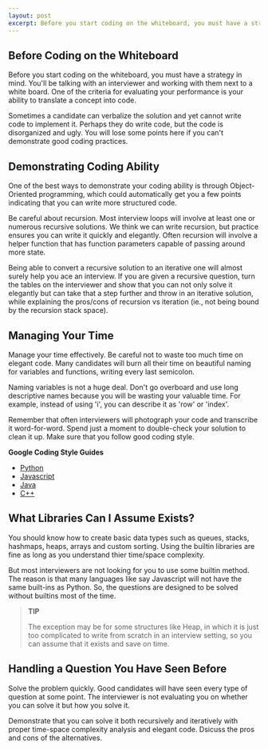 ```yaml
---
layout: post
excerpt: Before you start coding on the whiteboard, you must have a strategy in mind. You'll be talking with an interviewer and working with them next to a white board. One of the criteria for evaluating your performance is your ability to translate a concept into code.
---
```


## Before Coding on the Whiteboard

Before you start coding on the whiteboard, you must have a strategy in mind. You'll be talking with an interviewer and working with them next to a white board. One of the criteria for evaluating your performance is your ability to translate a concept into code.

Sometimes a candidate can verbalize the solution and yet cannot write code to implement it. Perhaps they do write code, but the code is disorganized and ugly. You will lose some points here if you can't demonstrate good coding practices.

## Demonstrating Coding Ability

One of the best ways to demonstrate your coding ability is through Object-Oriented programming, which could automatically get you a few points indicating that you can write more structured code.

Be careful about recursion. Most interview loops will involve at least one or numerous recursive solutions. We think we can write recursion, but practice ensures you can write it quickly and elegantly. Often recursion will involve a helper function that has function parameters capable of passing around more state.

Being able to convert a recursive solution to an iterative one will almost surely help you ace an interview. If you are given a recursive question, turn the tables on the interviewer and show that you can not only solve it elegantly but can take that a step further and throw in an iterative solution, while explaining the pros/cons of recursion vs iteration (ie., not being bound by the recursion stack space).

## Managing Your Time

Manage your time effectively. Be careful not to waste too much time on elegant code. Many candidates will burn all their time on beautiful naming for variables and functions, writing every last semicolon. 

Naming variables is not a huge deal. Don't go overboard and use long descriptive names because you will be wasting your valuable time. For example, instead of using 'i', you can describe it as 'row' or 'index'.

Remember that often interviewers will photograph your code and transcribe it word-for-word. Spend just a moment to double-check your solution to clean it up. Make sure that you follow good coding style.

**Google Coding Style Guides**

- [Python](https://google.github.io/styleguide/pyguide.html) 
- [Javascript](https://google.github.io/styleguide/jsguide.html)
- [Java](https://google.github.io/styleguide/javaguide.html)
- [C++](https://google.github.io/styleguide/cppguide.html)

## What Libraries Can I Assume Exists?

You should know how to create basic data types such as queues, stacks, hashmaps, heaps, arrays and custom sorting. Using the builtin libraries are fine as long as you understand thier time/space complexity. 

But most interviewers are not looking for you to use some builtin method. The reason is that many languages like say Javascript will not have the same built-ins as Python. So, the questions are designed to be solved without builtins most of the time. 

<blockquote class="note">
  <strong>TIP</strong> 
  <p>
    The exception may be for some structures like Heap, in which it is just too complicated to write from scratch in an interview setting, so you can assume that it exists and save on time.
  </p>
</blockquote>

## Handling a Question You Have Seen Before

Solve the problem quickly. Good candidates will have seen every type of question at some point. The interviewer is not evaluating you on whether you can solve it but how you solve it. 

Demonstrate that you can solve it both recursively and iteratively with proper time-space complexity analysis and elegant code. Dsicuss the pros and cons of the alternatives.
